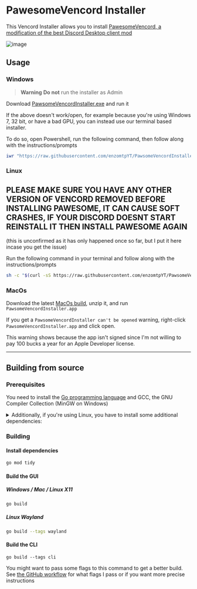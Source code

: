 # PawesomeVencord Installer

This Vencord Installer allows you to install [PawesomeVencord, a modification of the best Discord Desktop client mod](https://github.com/enzomtpYT/PawsomeVencord)

![image](https://user-images.githubusercontent.com/45497981/226734476-5fb42420-844d-4e27-ae06-4799118e086e.png)

## Usage

### Windows

> **Warning**
**Do not** run the installer as Admin

Download [PawsomeVencordInstaller.exe](https://github.com/enzomtpYT/PawsomeVencordInstaller/releases/latest/download/PawsomeVencordInstaller.exe) and run it

If the above doesn't work/open, for example because you're using Windows 7, 32 bit, or have a bad GPU, you can instead use our terminal based installer.

To do so, open Powershell, run the following command, then follow along with the instructions/prompts

```ps1
iwr "https://raw.githubusercontent.com/enzomtpYT/PawsomeVencordInstaller/main/install.ps1" -UseBasicParsing | iex
```

### Linux

## PLEASE MAKE SURE YOU HAVE ANY OTHER VERSION OF VENCORD REMOVED BEFORE INSTALLING PAWESOME, IT CAN CAUSE SOFT CRASHES, IF YOUR DISCORD DOESNT START REINSTALL IT THEN INSTALL PAWESOME AGAIN
(this is unconfirmed as it has only happened once so far, but I put it here incase you get the issue)

Run the following command in your terminal and follow along with the instructions/prompts

```sh
sh -c "$(curl -sS https://raw.githubusercontent.com/enzomtpYT/PawsomeVencordInstaller/main/install.sh)"
```

### MacOs

Download the latest [MacOs build](https://github.com/enzomtpYT/PawsomeVencordInstaller/releases/latest/download/PawsomeVencordInstaller.MacOS.zip), unzip it, and run `PawsomeVencordInstaller.app` 

If you get a `PawsomeVencordInstaller can't be opened` warning, right-click `PawsomeVencordInstaller.app` and click open.

This warning shows because the app isn't signed since I'm not willing to pay 100 bucks a year for an Apple Developer license.

___

## Building from source

### Prerequisites 

You need to install the [Go programming language](https://go.dev/doc/install) and GCC, the GNU Compiler Collection (MinGW on Windows)

<details>
<summary>Additionally, if you're using Linux, you have to install some additional dependencies:</summary>

#### Base dependencies
```sh
apt install -y pkg-config libsdl2-dev libglx-dev libgl1-mesa-dev
```

#### X11 dependencies
```sh
apt install -y xorg-dev
```

#### Wayland dependencies
```sh
apt install -y libwayland-dev libxkbcommon-dev wayland-protocols extra-cmake-modules
```

</details>

### Building

#### Install dependencies

```sh
go mod tidy
```

#### Build the GUI

##### Windows / Mac / Linux X11
```sh
go build
```

##### Linux Wayland
```sh
go build --tags wayland
```

#### Build the CLI
```
go build --tags cli
```

You might want to pass some flags to this command to get a better build.
See [the GitHub workflow](https://github.com/enzomtpYT/PawsomeVencordInstaller/blob/main/.github/workflows/release.yml) for what flags I pass or if you want more precise instructions
